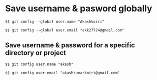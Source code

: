# Save username & pasword globally

    $$ git config --global user.name "Akashkoiri"

    $$ git config --global user.email "akk27724@gmail.com"

## Save username & password for a specific directory or project

    $$ git config user.name "akash"

    $$ git config user.email "akashkumarkoiri@gmail.com"
